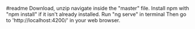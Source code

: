 #readme Download, unzip navigate inside the "master" file. Install npm with "npm install" if it isn't already installed. Run "ng serve" in terminal Then go to 'http://localhost:4200/' in your web browser.
